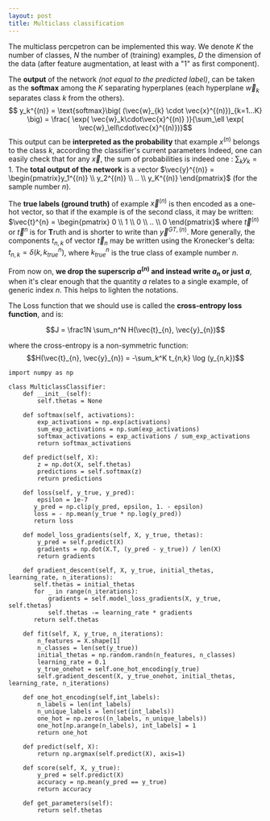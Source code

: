 ```yaml
---
layout: post
title: Multiclass classification
---
```


<script type="text/javascript" async
  src="https://cdn.mathjax.org/mathjax/latest/MathJax.js?config=TeX-AMS-MML_HTMLorMML">
</script>


The multiclass percpetron can be implemented this way. 
We denote $K$ the number of classes, $N$ the number of (training) examples, $D$ the dimension of the data (after feature augmentation, at least with a "1" as first component).

The **output** of the network *(not equal to the predicted label)*, can be taken as the **softmax** among the $K$ separating hyperplanes (each hyperplane $\vec{w}_k$ separates class $k$ from the others).
$$ y_k^{(n)} = \text{softmax}\big( (\vec{w}_{k} \cdot \vec{x}^{(n)})_{k=1...K} \big) = \frac{ \exp(  \vec{w}_k\cdot\vec{x}^{(n)}   )}{\sum_\ell \exp(  \vec{w}_\ell\cdot\vec{x}^{(n)})}$$
This output can be **interpreted as the probability** that example $x^{(n)}$ belongs to the class $k$, according the classifier's current parameters
Indeed, one can easily check that for any $\vec{x}$, the sum of probabilities is indeed one : $\sum_k y_k = 1$.
The **total output of the network** is a vector $\vec{y}^{(n)} = \begin{pmatrix}y_1^{(n)} \\ y_2^{(n)} \\ .. \\ y_K^{(n)} \end{pmatrix}$ (for the sample number $n$).

The **true labels (ground truth)** of example $\vec{x}^{(n)}$ is then encoded as a one-hot vector, so that if the example is of the second class, it may be written: $\vec{t}^{n} = \begin{pmatrix} 0 \\ 1 \\ 0 \\ .. \\ 0 \end{pmatrix}$ where $\vec{t}^{(n)}$ or $\vec{t}^{n}$ is for **T**ruth and is shorter to write than $\vec{y}^{GT,(n)}$. More generally, the components $t_{n,k}$ of vector $\vec{t}_{n}$ may be written using the Kronecker's delta: 
$t_{n,k} = \delta(k, k_{true}^{n})$, where $k_{true}^{n}$ is the true class of example number $n$.

From now on, **we drop the superscrip $a^{(n)}$ and instead write $a_n$ or just $a$**, when it's clear enough that the quantity $a$ relates to a single example, of generic index $n$. This helps to lighten the notations.

The Loss function that we should use is called the **cross-entropy loss function**, and is:

$$J = \frac1N \sum_n^N H(\vec{t}_{n}, \vec{y}_{n})$$

where the cross-entropy is a non-symmetric function: $$H(\vec{t}_{n}, \vec{y}_{n}) = -\sum_k^K t_{n,k} \log (y_{n,k})$$
    
    import numpy as np

    class MulticlassClassifier:
        def __init__(self):
            self.thetas = None

        def softmax(self, activations):
            exp_activations = np.exp(activations)
            sum_exp_activations = np.sum(exp_activations)
            softmax_activations = exp_activations / sum_exp_activations
            return softmax_activations
  
        def predict(self, X):
            z = np.dot(X, self.thetas)
            predictions = self.softmax(z)
            return predictions

        def loss(self, y_true, y_pred):
            epsilon = 1e-7
           y_pred = np.clip(y_pred, epsilon, 1. - epsilon)
           loss = - np.mean(y_true * np.log(y_pred))
           return loss

        def model_loss_gradients(self, X, y_true, thetas):
            y_pred = self.predict(X)
            gradients = np.dot(X.T, (y_pred - y_true)) / len(X)
            return gradients

        def gradient_descent(self, X, y_true, initial_thetas, learning_rate, n_iterations):
           self.thetas = initial_thetas
           for _ in range(n_iterations):
               gradients = self.model_loss_gradients(X, y_true, self.thetas)
               self.thetas -= learning_rate * gradients
           return self.thetas

        def fit(self, X, y_true, n_iterations):
            n_features = X.shape[1]
            n_classes = len(set(y_true))
            initial_thetas = np.random.randn(n_features, n_classes)
            learning_rate = 0.1
            y_true_onehot = self.one_hot_encoding(y_true)
            self.gradient_descent(X, y_true_onehot, initial_thetas, learning_rate, n_iterations)

        def one_hot_encoding(self,int_labels):
            n_labels = len(int_labels)
            n_unique_labels = len(set(int_labels))
            one_hot = np.zeros((n_labels, n_unique_labels))
            one_hot[np.arange(n_labels), int_labels] = 1
            return one_hot

        def predict(self, X):
            return np.argmax(self.predict(X), axis=1)

        def score(self, X, y_true):
            y_pred = self.predict(X)
            accuracy = np.mean(y_pred == y_true)
            return accuracy

        def get_parameters(self):
            return self.thetas
